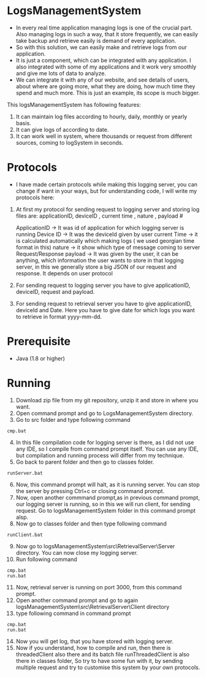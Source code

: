 # LogsManagementSystem
- In every real time application managing logs is one of the crucial part. Also managing logs in such a way, that it store frequently, we can easily take backup and retrieve easily is demand of every application.
- So with this solution, we can easily make and retrieve logs from our application.
- It is just a component, which can be integrated with any application. I also integrated with some of my applications and it work very smoothly and give me lots of data to analyze.
- We can integrate it with any of our website, and see details of users, about where are going more, what they are doing, how much time they spend and much more. This is just an example, its scope is much bigger.

This logsManagementSystem has following features:
1) It can maintain log files according to hourly, daily, monthly or yearly basis.
2) It can give logs of according to date.
3) It can work well in system, where thousands or request from different sources, coming to logSystem in seconds.

# Protocols
- I have made certain protocols while making this logging server, you can change if want in your ways, but for understanding code, I will write my protocols here:
1) At first my protocol for sending request to logging server and storing log files are:
    applicationID, deviceID , current time , nature , payload #
    
    ApplicationID -> It was id of application for which logging server is running
    Device ID -> It was the deviceId given by user
    current Time -> it is calculated automatically which making logs ( we used georgian time format in this)
    nature -> it show which type of message coming to server Request/Response
    payload -> It was given by the user, it can be anything, which information the user wants to store in that logging server, in this we generally store a big JSON of our request and response. It depends on user protocol
2) For sending request to logging server you have to give applicationID, deviceID, request and payload. 
3) For sending request to retrieval server you have to give applicationID, deviceId and Date. Here you have to give date for which logs you want to retrieve in format yyyy-mm-dd.

# Prerequisite
- Java (1.8 or higher)

# Running
1) Download zip file from my git repository, unzip it and store in where you want.
2) Open command prompt and go to LogsManagementSystem directory.
3) Go to src folder and type following command
```
cmp.bat
```
4) In this file compilation code for logging server is there, as I did not use any IDE, so I compile from command prompt itself. You can use any IDE, but compilation and running process will differ from my technique.
5) Go back to parent folder and then go to classes folder.
```
runServer.bat
```
6) Now, this command prompt will halt, as it is running server. You can stop the server by pressing Ctrl+c or closing command prompt.
7) Now, open another commmand prompt,as in previous command prompt, our logging server is running, so in this we will run client, for sending request. Go to logsManagementSystem folder in this command prompt alsp.
8) Now go to classes folder and then type following command
```
runClient.bat
```
9) Now go to logsManagementSystem\src\RetrievalServer\Server directory. You can now close my logging server.
10) Run following command
```
cmp.bat
run.bat
```
11) Now, retrieval server is running on port 3000, from this command prompt.
12) Open another command prompt and go to again logsManagementSystem\src\RetrievalServer\Client directory
13) type following command in command prompt
 ```
 cmp.bat
 run.bat
 ```
 14) Now you will get log, that you have stored with logging server.
 15) Now if you understand, how to compile and run, then there is threadedClient also there and its batch file runThreadedClient is also there in classes folder, So try to have some fun with it, by sending multiple request and try to customise this system by your own protocols.
 
 
